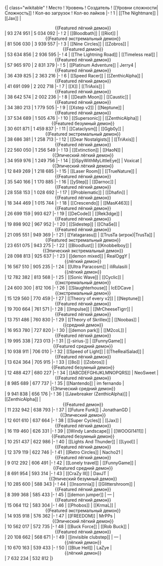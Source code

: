{| class="wikitable"
! Место
! Уровень
! Создатель
! [[Уровни сложности|Сложность]]
! Кол-во загрузок
! Кол-во лайков
|-
! 1
| [[The Nightmare]]
| [[Jax]]
| <center>{{Featured лёгкий демон}}</center>
| 93 274 951
| 5 034 092
|-
! 2
| [[Bloodbath]]
| [[Riot]]
| <center>{{Featured экстремальный демон}}</center>
| 81 506 030
| 3 939 557
|-
! 3
| [[Nine Circles]]
| [[Zobros]]
| <center>{{Featured демон}}</center>
| 53 634 856
| 2 936 595
|-
! 4
| [[The Lightning Road]]
| [[Timeless real]]
| <center>{{Featured лёгкий демон}}</center>
| 57 965 970
| 2 831 379
|-
! 5
| [[Platinum Adventure]]
| Jerry4
| <center>{{Featured лёгкий демон}}</center>
| 36 439 825
| 2 363 216
|-
! 6
| [[Speed Racer]]
| [[ZenthicAlpha]]
| <center>{{Featured лёгкий демон}}</center>
| 41 691 099
| 2 202 718
|-
! 7
| [[X]]
| [[TriAxis]]
| <center>{{Featured лёгкий демон}}</center>
| 38 642 574
| 2 002 236
|-
! 8
| [[Death Moon]]
| [[Caustic]]
| <center>{{Featured лёгкий демон}}</center>
| 34 380 213
| 1 779 505
|-
! 9
| [[Xstep v2]]
| [[Neptune]]
| <center>{{Featured лёгкий демон}}</center>
| 37 534 689
| 1 505 476
|-
! 10
| [[Supersonic]]
| [[ZenthicAlpha]]
| <center>{{Featured безумный демон}}</center>
| 30 601 871
| 1 459 837
|-
! 11
| [[Cataclysm]]
| [[Ggb0y]]
| <center>{{Featured экстремальный демон}}</center>
| 38 686 381
| 1 258 713
|-
! 12
| [[Dear Nostalgists]]
| [[TriAxis]]
| <center>{{Featured лёгкий демон}}</center>
| 22 560 050
| 1 256 549
|-
! 13
| [[Extinction]]
| [[HaoN]]
| <center>{{Эпический лёгкий демон}}</center>
| 34 959 976
| 1 249 756
|-
! 14
| [[iSpyWithMyLittleEye]]
| Voxicat
| <center>{{Эпический лёгкий демон}}</center>
| 12 849 269
| 1 218 685
|-
! 15
| [[Laser Room]]
| [[TrueNature]]
| <center>{{Featured лёгкий демон}}</center>
| 35 540 166
| 1 170 885
|-
! 16
| [[yStep]]
| [[Darnoc]]
| <center>{{Featured лёгкий демон}}</center>
| 28 558 153
| 1 028 692
|-
! 17
| [[Problematic]]
| [[Dhafin]]
| <center>{{Featured лёгкий демон}}</center>
| 18 344 469
| 1 015 744
|-
! 18
| [[Crescendo]]
| [[MasK463]]
| <center>{{Featured лёгкий демон}}</center>
| 26 699 159
| 993 627
|-
! 19
| [[DeCode]]
| [[Rek3dge]]
| <center>{{Featured лёгкий демон}}</center>
| 19 898 902
| 967 952
|-
! 20
| [[Sidestep]]
| [[ChaSe]]
| <center>{{Featured лёгкий демон}}</center>
| 21 095 551
| 949 369
|-
! 21
| [[Yatagarasu]]
| [[TrusTa (игрок)|TrusTa]]
| <center>{{Featured экстремальный демон}}</center>
| 23 651 075
| 943 275
|-
! 22
| [[Bloodlust]]
| [[Knobbelboy]]
| <center>{{Эпический экстремальный демон}}</center>
| 28 098 813
| 925 637
|-
! 23
| [[demon mixed]]
| RealOggY
| <center>{{лёгкий демон}}</center>
| 16 567 510
| 905 235
|-
! 24
| [[Ultra Paracosm]]
| iIiRulasiIi
| <center>{{лёгкий демон}}</center>
| 12 782 382
| 813 568
|-
! 25
| [[Sonic Wave]]
| [[Cyclic]]
| <center>{{экстремальный демон}}</center>
| 24 600 300
| 812 106
|-
! 26
| [[Slaughterhouse]]
| IcEDCave
| <center>{{экстремальный демон}}</center>
| 15 129 560
| 770 459
|-
! 27
| [[Theory of every v2]]
| [[Neptune]]
| <center>{{Featured лёгкий демон}}</center>
| 19 700 664
| 761 571
|-
! 28
| [[Impulse]]
| [[MrCheeseTigrr]]
| <center>{{Featured лёгкий демон}}</center>
| 13 751 486
| 760 830
|-
! 29
| [[Theory of Skrillex]]
| [[Noobas]]
| <center>{{средний демон}}</center>
| 16 953 780
| 727 820
|-
! 30
| [[demon park]]
| [[M2coL]]
| <center>{{Featured лёгкий демон}}</center>
| 19 995 338
| 723 013
|-
! 31
| [[-sirius-]]
| [[FunnyGame]]
| <center>{{Featured средний демон}}</center>
| 10 938 911
| 706 010
|-
! 32
| [[Speed of Light]]
| [[TheRealSalad]]
| <center>{{Featured лёгкий демон}}</center>
| 13 624 364
| 705 915
|-
! 33
| [[8o]]
| [[Zobros]]
| <center>{{Featured безумный демон}}</center>
| 12 488 427
| 680 227
|-
! 34
| [[ABCDEFGHIJKLMNOPQRS]]
| NeoSweet
| <center>{{Featured лёгкий демон}}</center>
| 8 985 689
| 677 737
|-
! 35
| [[Nantendo]]
| im fernando
| <center>{{Эпический средний демон}}</center>
| 9 941 838
| 656 176
|-
! 36
| [[Jawbreaker (ZenthicAlpha)]]
| [[ZenthicAlpha]]
| <center>{{Featured демон}}</center>
| 11 232 942
| 638 793
|-
! 37
| [[Future Funk]]
| JonathanGD
| <center>{{Эпический демон}}</center>
| 12 601 610
| 637 664
|-
! 38
| [[Super Cycles]]
| [[Jax]]
| <center>{{Featured лёгкий демон}}</center>
| 16 119 460
| 626 331
|-
! 39
| [[Windy Landscape]]
| [[WOOGI1411]]
| <center>{{Featured безумный демон}}</center>
| 10 251 437
| 622 986
|-
! 40
| [[Lights And Thunder]]
| [[Lyod]]
| <center>{{Featured лёгкий демон}}</center>
| 12 379 119
| 622 746
|-
! 41
| [[Retro Circles]]
| Nacho21
| <center>{{Featured лёгкий демон}}</center>
| 9 012 292
| 606 491
|-
! 42
| [[Lonely travel]]
| [[FunnyGame]]
| <center>{{Featured средний демон}}</center>
| 8 691 954
| 593 314
|-
! 43
| [[CraZy III]]
| DavJT
| <center>{{Эпический безумный демон}}</center>
| 10 285 600
| 588 343
|-
! 44
| [[Insomnia]]
| [[Glittershroom]]
| <center>{{Featured лёгкий демон}}</center>
| 8 399 368
| 585 433
|-
! 45
| [[demon jumper]]
| —
| <center>{{Featured лёгкий демон}}</center>
| 15 064 112
| 583 304
|-
! 46
| [[Phobos]]
| [[KrmaL]]
| <center>{{Featured экстремальный демон}}</center>
| 14 935 918
| 576 362
|-
! 47
| [[FREEDOM]]
| MrPPs
| <center>{{Эпический лёгкий демон}}</center>
| 10 562 017
| 572 735
|-
! 48
| [[Buck Force]]
| [[Rob Buck]]
| <center>{{Featured лёгкий демон}}</center>
| 20 108 662
| 568 671
|-
! 49
| [[invisible clubstep]]
| —
| <center>{{лёгкий демон}}</center>
| 10 670 163
| 539 433
|-
! 50
| [[Blue Hell]]
| LaZye
| <center>{{лёгкий демон}}</center>
| 7 632 234
| 532 812
|}